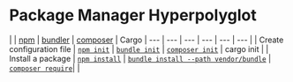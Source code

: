 # Package Manager Hyperpolyglot

|     | [npm] | [bundler] | [composer] | Cargo
| --- | --- | --- | --- | --- | --- |
| Create configuration file | [`npm init`][npm-init] | [`bundle init`][bundler-init] | [`composer init`][composer-init] | cargo init | 
| Install a package | [`npm install`][npm-install] | [`bundle install --path vendor/bundle`][bundler-install] | [`composer require`][composer-require]| |


<!-- NPM -->
[npm]:         https://www.npmjs.com/
[npm-init]:    https://docs.npmjs.com/cli/init
[npm-install]: https://docs.npmjs.com/cli/install

<!-- Bundler -->
[bundler]:         http://bundler.io/
[bundler-init]:    http://bundler.io/v1.12/bundle_init.html
[bundler-install]: http://bundler.io/v1.12/man/bundle-install.1.html

<!-- Composer -->
[composer]:         https://getcomposer.org/
[composer-init]:    https://getcomposer.org/doc/03-cli.md#init
[composer-require]: https://getcomposer.org/doc/03-cli.md#require
